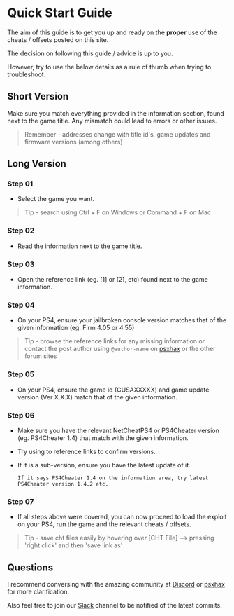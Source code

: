 # Quick Start Guide

The aim of this guide is to get you up and ready on the __proper__ use of the cheats / offsets posted on this site.

The decision on following this guide / advice is up to you.

However, try to use the below details as a rule of thumb when trying to troubleshoot.

## Short Version

Make sure you match everything provided in the information section, found next to the game title. Any mismatch could lead to errors or other issues.

> Remember - addresses change with title id's, game updates and firmware versions (among others)

## Long Version

### Step 01

* Select the game you want.

> Tip - search using Ctrl + F on Windows or Command + F on Mac

### Step 02

* Read the information next to the game title.

### Step 03

* Open the reference link (eg. [1] or [2], etc) found next to the game information.

### Step 04

* On your PS4, ensure your jailbroken console version matches that of the given information (eg. Firm 4.05 or 4.55)

> Tip - browse the reference links for any missing information or contact the post author using ```@author-name``` on [psxhax](https://www.psxhax.com) or the other forum sites

### Step 05

* On your PS4, ensure the game id (CUSAXXXXX) and game update version (Ver X.X.X) match that of the given information.

### Step 06

* Make sure you have the relevant NetCheatPS4 or PS4Cheater version (eg. PS4Cheater 1.4) that match with the given information.

* Try using to reference links to confirm versions.

* If it is a sub-version, ensure you have the latest update of it.

    ```
    If it says PS4Cheater 1.4 on the information area, try latest PS4Cheater version 1.4.2 etc.
    ```

### Step 07

* If all steps above were covered, you can now proceed to load the exploit on your PS4, run the game and the relevant cheats / offsets.

> Tip - save cht files easily by hovering over [CHT File] --> pressing 'right click' and then 'save link as'

## Questions

I recommend conversing with the amazing community at [Discord](https://discord.gg/FpRwaZE) or [psxhax](https://www.psxhax.com) for more clarification.

Also feel free to join our [Slack](https://psxcheatlist-slack.herokuapp.com) channel to be notified of the latest commits.
